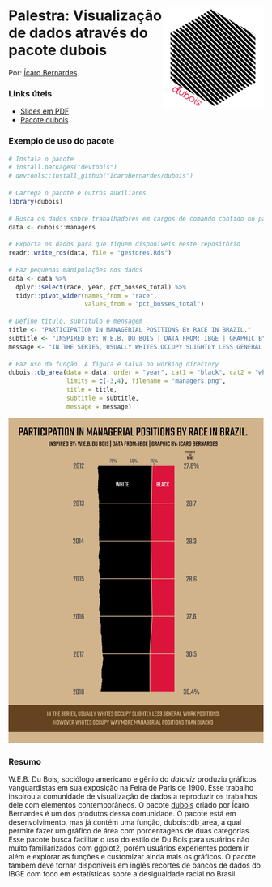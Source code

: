 
<!-- README.md is generated from README.Rmd. Please edit that file -->

# <img src="https://github.com/IcaroBernardes/dubois/blob/master/man/figures/dubois.png" align="right" width = "200px"/> Palestra: Visualização de dados através do pacote dubois

Por: [Ícaro Bernardes](https://github.com/IcaroBernardes)

### Links úteis

-   [Slides em
    PDF](https://github.com/IcaroBernardes/Data_and_code/blob/main/Icaro%20Bernardes%20dos%20Santos%20Coutinho/slides.pdf)
-   [Pacote dubois](https://github.com/IcaroBernardes/dubois)

### Exemplo de uso do pacote

``` r
# Instala o pacote
# install.packages("devtools")
# devtools::install_github("IcaroBernardes/dubois")

# Carrega o pacote e outros auxiliares
library(dubois)

# Busca os dados sobre trabalhadores em cargos de comando contido no pacote
data <- dubois::managers

# Exporta os dados para que fiquem disponíveis neste repositório
readr::write_rds(data, file = "gestores.Rds")

# Faz pequenas manipulações nos dados
data <- data %>%
  dplyr::select(race, year, pct_bosses_total) %>%
  tidyr::pivot_wider(names_from = "race",
                     values_from = "pct_bosses_total")

# Define título, subtítulo e mensagem
title <- "PARTICIPATION IN MANAGERIAL POSITIONS BY RACE IN BRAZIL."
subtitle <- "INSPIRED BY: W.E.B. DU BOIS | DATA FROM: IBGE | GRAPHIC BY: ICARO BERNARDES"
message <- "IN THE SERIES, USUALLY WHITES OCCUPY SLIGHTLY LESS GENERAL WORK POSITIONS. HOWEVER WHITES OCCUPY WAY MORE MANAGERIAL POSITIONS THAN BLACKS"

# Faz uso da função. A figura é salva no working directory
dubois::db_area(data = data, order = "year", cat1 = "black", cat2 = "white",
                limits = c(-3,4), filename = "managers.png",
                title = title,
                subtitle = subtitle,
                message = message)
```

![](managers.png)

### Resumo

W.E.B. Du Bois, sociólogo americano e gênio do *dataviz* produziu
gráficos vanguardistas em sua exposição na Feira de Paris de 1900. Esse
trabalho inspirou a comunidade de visualização de dados a reproduzir os
trabalhos dele com elementos contemporâneos. O pacote
[dubois](https://github.com/IcaroBernardes/dubois) criado por Ícaro
Bernardes é um dos produtos dessa comunidade. O pacote está em
desenvolvimento, mas já contém uma função, dubois::db_area, a qual
permite fazer um gráfico de área com porcentagens de duas categorias.
Esse pacote busca facilitar o uso do estilo de Du Bois para usuários não
muito familiarizados com ggplot2, porém usuários experientes podem ir
além e explorar as funções e customizar ainda mais os gráficos. O pacote
também deve tornar disponíveis em inglês recortes de bancos de dados do
IBGE com foco em estatísticas sobre a desigualdade racial no Brasil.
